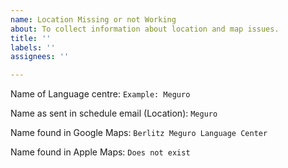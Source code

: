 ```yaml
---
name: Location Missing or not Working
about: To collect information about location and map issues.
title: ''
labels: ''
assignees: ''

---
```


Name of Language centre:
`Example: Meguro`

Name as sent in schedule email (Location):
`Meguro`

Name found in Google Maps:
`Berlitz Meguro Language Center`

Name found in Apple Maps:
`Does not exist`

